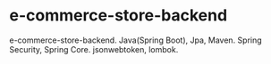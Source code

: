 # e-commerce-store-backend
e-commerce-store-backend. Java(Spring Boot), Jpa, Maven. Spring Security, Spring Core. jsonwebtoken, lombok.
